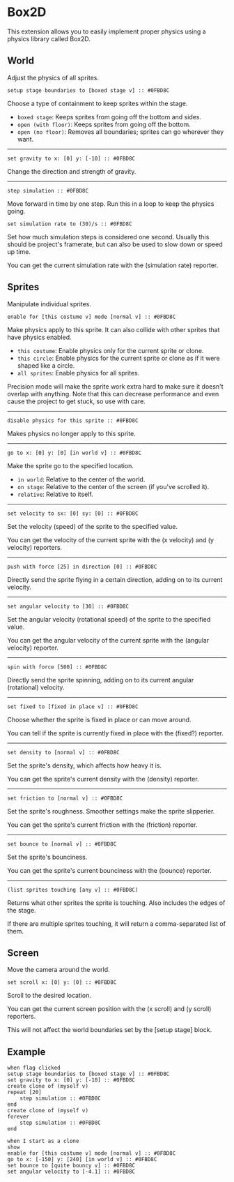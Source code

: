 # Box2D

This extension allows you to easily implement proper physics using a physics library called Box2D.

## World

Adjust the physics of all sprites.

```scratch
setup stage boundaries to [boxed stage v] :: #0FBD8C
```
Choose a type of containment to keep sprites within the stage.

 - `boxed stage`: Keeps sprites from going off the bottom and sides.
 - `open (with floor)`: Keeps sprites from going off the bottom.
 - `open (no floor)`: Removes all boundaries; sprites can go wherever they want.

---

```scratch
set gravity to x: [0] y: [-10] :: #0FBD8C
```
Change the direction and strength of gravity.

---

```scratch
step simulation :: #0FBD8C
```

Move forward in time by one step. Run this in a loop to keep the physics going.


```scratch
set simulation rate to (30)/s :: #0FBD8C
```

Set how much simulation steps is considered one second. Usually this should be project's framerate, but can also be used to slow down or speed up time.

You can get the current simulation rate with the (simulation rate) reporter.

## Sprites

Manipulate individual sprites.

```scratch
enable for [this costume v] mode [normal v] :: #0FBD8C
```

Make physics apply to this sprite. It can also collide with other sprites that have physics enabled.

 - `this costume`: Enable physics only for the current sprite or clone.
 - `this circle`: Enable physics for the current sprite or clone as if it were shaped like a circle.
 - `all sprites`: Enable physics for all sprites.

Precision mode will make the sprite work extra hard to make sure it doesn't overlap with anything. Note that this can decrease performance and even cause the project to get stuck, so use with care.

---

```scratch
disable physics for this sprite :: #0FBD8C
```

Makes physics no longer apply to this sprite.

---

```scratch
go to x: [0] y: [0] [in world v] :: #0FBD8C
```

Make the sprite go to the specified location.

 - `in world`: Relative to the center of the world.
 - `on stage`: Relative to the center of the screen (if you've scrolled it).
 - `relative`: Relative to itself.

---

```scratch
set velocity to sx: [0] sy: [0] :: #0FBD8C
```

Set the velocity (speed) of the sprite to the specified value.

You can get the velocity of the current sprite with the (x velocity) and (y velocity) reporters.

---

```scratch
push with force [25] in direction [0] :: #0FBD8C
```

Directly send the sprite flying in a certain direction, adding on to its current velocity.

---

```scratch
set angular velocity to [30] :: #0FBD8C
```
Set the angular velocity (rotational speed) of the sprite to the specified value.

You can get the angular velocity of the current sprite with the (angular velocity) reporter.

---

```scratch
spin with force [500] :: #0FBD8C
```
Directly send the sprite spinning, adding on to its current angular (rotational) velocity.

---

```scratch
set fixed to [fixed in place v] :: #0FBD8C
```
Choose whether the sprite is fixed in place or can move around.

You can tell if the sprite is currently fixed in place with the (fixed?) reporter.

---

```scratch
set density to [normal v] :: #0FBD8C
```
Set the sprite's density, which affects how heavy it is.

You can get the sprite's current density with the (density) reporter.

---

```scratch
set friction to [normal v] :: #0FBD8C
```
Set the sprite's roughness. Smoother settings make the sprite slipperier.

You can get the sprite's current friction with the (friction) reporter.

---

```scratch
set bounce to [normal v] :: #0FBD8C
```
Set the sprite's bounciness.

You can get the sprite's current bounciness with the (bounce) reporter.

---

```scratch
(list sprites touching [any v] :: #0FBD8C)
```
Returns what other sprites the sprite is touching. Also includes the edges of the stage.

If there are multiple sprites touching, it will return a comma-separated list of them.

## Screen

Move the camera around the world.

```scratch
set scroll x: [0] y: [0] :: #0FBD8C
```

Scroll to the desired location.

You can get the current screen position with the (x scroll) and (y scroll) reporters.

This will not affect the world boundaries set by the [setup stage] block.

## Example

```scratch
when flag clicked
setup stage boundaries to [boxed stage v] :: #0FBD8C
set gravity to x: [0] y: [-10] :: #0FBD8C
create clone of (myself v)
repeat [20]
    step simulation :: #0FBD8C
end
create clone of (myself v)
forever
    step simulation :: #0FBD8C
end

when I start as a clone
show
enable for [this costume v] mode [normal v] :: #0FBD8C
go to x: [-150] y: [240] [in world v] :: #0FBD8C
set bounce to [quite bouncy v] :: #0FBD8C
set angular velocity to [-4.1] :: #0FBD8C
```
